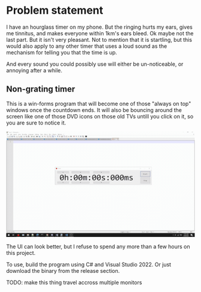 # Problem statement
I have an hourglass timer on my phone. But the ringing hurts my ears, gives me tinnitus, and makes everyone within 1km's ears bleed. Ok maybe not the last part. But it isn't very pleasant. Not to mention that it is startling, but this would also apply to any other timer that uses a loud sound as the mechanism for telling you that the time is up.

And every sound you could possibly use will either be un-noticeable, or annoying after a while.

## Non-grating timer

This is a win-forms program that will become one of those "always on top" windows once the countdown ends. It will also be bouncing around the screen like one of those DVD icons on those old TVs untill you click on it, so you are sure to notice it.

![Gif that shows how the timer works](gifs/basicUse.gif)


The UI can look better, but I refuse to spend any more than a few hours on this project.

To use, build the program using C# and Visual Studio 2022. Or just download the binary from the release section.

TODO: make this thing travel accross multiple monitors
